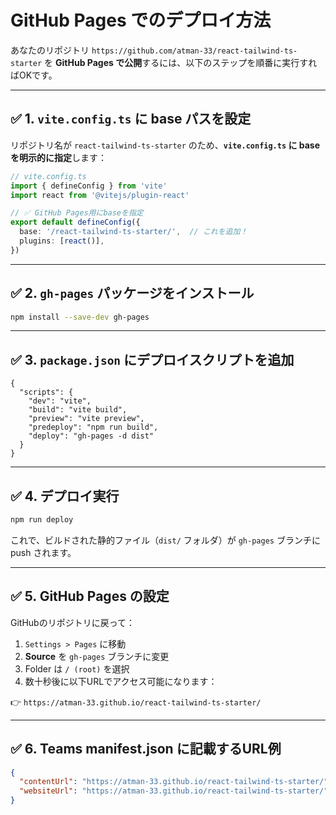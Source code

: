 # GitHub Pages でのデプロイ方法

あなたのリポジトリ `https://github.com/atman-33/react-tailwind-ts-starter` を **GitHub Pages で公開**するには、以下のステップを順番に実行すればOKです。

---

## ✅ 1. `vite.config.ts` に base パスを設定

リポジトリ名が `react-tailwind-ts-starter` のため、**`vite.config.ts` に base を明示的に指定**します：

```ts
// vite.config.ts
import { defineConfig } from 'vite'
import react from '@vitejs/plugin-react'

// ✅ GitHub Pages用にbaseを指定
export default defineConfig({
  base: '/react-tailwind-ts-starter/',  // これを追加！
  plugins: [react()],
})
```

---

## ✅ 2. `gh-pages` パッケージをインストール

```bash
npm install --save-dev gh-pages
```

---

## ✅ 3. `package.json` にデプロイスクリプトを追加

```jsonc
{
  "scripts": {
    "dev": "vite",
    "build": "vite build",
    "preview": "vite preview",
    "predeploy": "npm run build",
    "deploy": "gh-pages -d dist"
  }
}
```

---

## ✅ 4. デプロイ実行

```bash
npm run deploy
```

これで、ビルドされた静的ファイル（`dist/` フォルダ）が `gh-pages` ブランチに push されます。

---

## ✅ 5. GitHub Pages の設定

GitHubのリポジトリに戻って：

1. `Settings > Pages` に移動
2. **Source** を `gh-pages` ブランチに変更
3. Folder は `/ (root)` を選択
4. 数十秒後に以下URLでアクセス可能になります：

👉 `https://atman-33.github.io/react-tailwind-ts-starter/`

---

## ✅ 6. Teams manifest.json に記載するURL例

```json
{
  "contentUrl": "https://atman-33.github.io/react-tailwind-ts-starter/",
  "websiteUrl": "https://atman-33.github.io/react-tailwind-ts-starter/"
}
```
